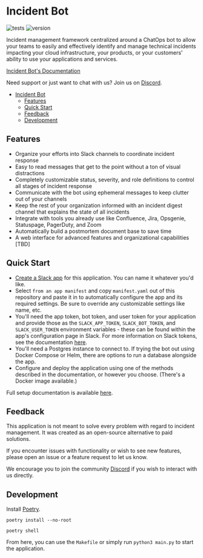 # Incident Bot

![tests](https://github.com/incidentbot/incidentbot/actions/workflows/tests.yml/badge.svg)
![version](https://img.shields.io/github/v/release/incidentbot/incidentbot)

Incident management framework centralized around a ChatOps bot to allow your teams to easily and effectively identify and manage technical incidents impacting your cloud infrastructure, your products, or your customers' ability to use your applications and services.

[Incident Bot's Documentation](https://docs.incidentbot.io)

Need support or just want to chat with us? Join us on [Discord](https://discord.gg/PzqSQUY88c).

- [Incident Bot](#incident-bot)
  - [Features](#features)
  - [Quick Start](#quick-start)
  - [Feedback](#feedback)
  - [Development](#development)

## Features

- Organize your efforts into Slack channels to coordinate incident response
- Easy to read messages that get to the point without a ton of visual distractions
- Completely customizable status, severity, and role definitions to control all stages of incident response
- Communicate with the bot using ephemeral messages to keep clutter out of your channels
- Keep the rest of your organization informed with an incident digest channel that explains the state of all incidents
- Integrate with tools you already use like Confluence, Jira, Opsgenie, Statuspage, PagerDuty, and Zoom
- Automatically build a postmortem document base to save time
- A web interface for advanced features and organizational capabilities [TBD]

## Quick Start

- [Create a Slack app](https://api.slack.com/apps?new_app=1) for this application. You can name it whatever you'd like.
- Select `from an app manifest` and copy `manifest.yaml` out of this repository and paste it in to automatically configure the app and its required settings. Be sure to override any customizable settings like name, etc.
- You'll need the app token, bot token, and user token for your application and provide those as the `SLACK_APP_TOKEN`, `SLACK_BOT_TOKEN`, and `SLACK_USER_TOKEN` environment variables - these can be found within the app's configuration page in Slack. For more information on Slack tokens, see the documentation [here](https://api.slack.com/authentication/token-types).
- You'll need a Postgres instance to connect to. If trying the bot out using Docker Compose or Helm, there are options to run a database alongside the app.
- Configure and deploy the application using one of the methods described in the documentation, or however you choose. (There's a Docker image available.)

Full setup documentation is available [here](https://docs.incidentbot.io/installation/).

## Feedback

This application is not meant to solve every problem with regard to incident management. It was created as an open-source alternative to paid solutions.

If you encounter issues with functionality or wish to see new features, please open an issue or a feature request to let us know.

We encourage you to join the community [Discord](https://discord.gg/PzqSQUY88c) if you wish to interact with us directly.

## Development

Install [Poetry](https://python-poetry.org/).

`poetry install --no-root`

`poetry shell`

From here, you can use the `Makefile` or simply run `python3 main.py` to start the application.

